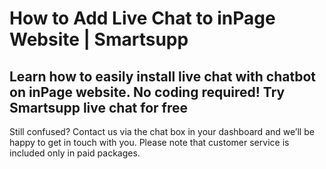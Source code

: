 # How to Add Live Chat to inPage Website | Smartsupp
## Learn how to easily install live chat with chatbot on inPage website. No coding required! Try Smartsupp live chat for free
Still confused? Contact us via the chat box in your dashboard and we’ll be happy to get in touch with you. Please note that customer service is included only in paid packages.

